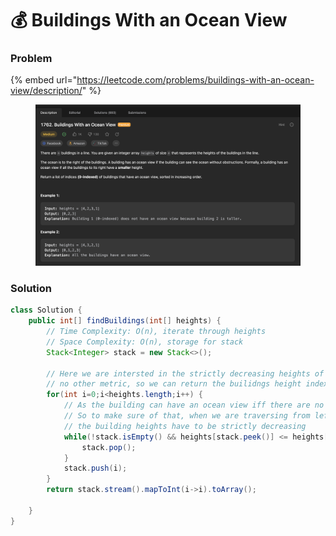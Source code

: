 # 💰 Buildings With an Ocean View

### Problem

{% embed url="https://leetcode.com/problems/buildings-with-an-ocean-view/description/" %}

<figure><img src="../../.gitbook/assets/image (76).png" alt=""><figcaption></figcaption></figure>

### Solution

```java
class Solution {
    public int[] findBuildings(int[] heights) {
        // Time Complexity: O(n), iterate through heights
        // Space Complexity: O(n), storage for stack
        Stack<Integer> stack = new Stack<>();

        // Here we are intersted in the strictly decreasing heights of building and
        // no other metric, so we can return the builidngs height indexes directly
        for(int i=0;i<heights.length;i++) {
            // As the building can have an ocean view iff there are no obsructions
            // So to make sure of that, when we are traversing from left->right,
            // the building heights have to be strictly decreasing
            while(!stack.isEmpty() && heights[stack.peek()] <= heights[i]) {
                stack.pop();
            }
            stack.push(i);
        }
        return stack.stream().mapToInt(i->i).toArray();
        
    }
}
```
